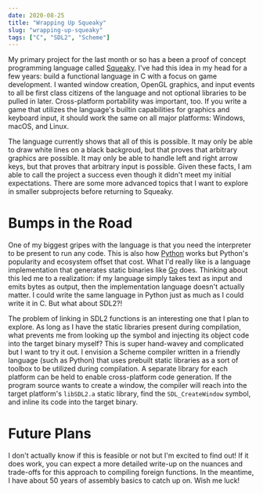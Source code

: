 ```yaml
---
date: 2020-08-25
title: "Wrapping Up Squeaky"
slug: "wrapping-up-squeaky"
tags: ["C", "SDL2", "Scheme"]
---
```


My primary project for the last month or so has a been a proof of concept programming language called [Squeaky](https://github.com/theandrew168/squeaky).
I've had this idea in my head for a few years: build a functional language in C with a focus on game development.
I wanted window creation, OpenGL graphics, and input events to all be first class citizens of the language and not optional libraries to be pulled in later.
Cross-platform portability was important, too.
If you write a game that utilizes the language's builtin capabilities for graphics and keyboard input, it should work the same on all major platforms: Windows, macOS, and Linux.

The language currently shows that all of this is possible.
It may only be able to draw white lines on a black backgroud, but that proves that arbitrary graphics are possible.
It may only be able to handle left and right arrow keys, but that proves that arbitrary input is possible.
Given these facts, I am able to call the project a success even though it didn't meet my initial expectations.
There are some more advanced topics that I want to explore in smaller subprojects before returning to Squeaky.

# Bumps in the Road

One of my biggest gripes with the language is that you need the interpreter to be present to run any code.
This is also how [Python](https://www.python.org/) works but Python's popularity and ecosystem offset that cost.
What I'd really like is a language implementation that generates static binaries like [Go](https://golang.org/) does.
Thinking about this led me to a realization: if my language simply takes text as input and emits bytes as output, then the implementation language doesn't actually matter.
I could write the same language in Python just as much as I could write it in C.
But what about SDL2?!

The problem of linking in SDL2 functions is an interesting one that I plan to explore.
As long as I have the static libraries present during compilation, what prevents me from looking up the symbol and injecting its object code into the target binary myself?
This is super hand-wavey and complicated but I want to try it out.
I envision a Scheme compiler written in a friendly language (such as Python) that uses prebuilt static libraries as a sort of toolbox to be utilized during compilation.
A separate library for each platform can be held to enable cross-platform code generation.
If the program source wants to create a window, the compiler will reach into the target platform's `libSDL2.a` static library, find the `SDL_CreateWindow` symbol, and inline its code into the target binary.

# Future Plans

I don't actually know if this is feasible or not but I'm excited to find out!
If it does work, you can expect a more detailed write-up on the nuances and trade-offs for this approach to compiling foreign functions.
In the meantime, I have about 50 years of assembly basics to catch up on.
Wish me luck!
